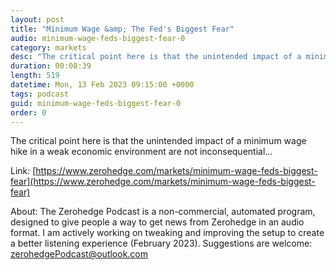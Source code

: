 ```yaml
---
layout: post
title: "Minimum Wage &amp; The Fed's Biggest Fear"
audio: minimum-wage-feds-biggest-fear-0
category: markets
desc: "The critical point here is that the unintended impact of a minimum wage hike in a weak economic environment are not inconsequential..."
duration: 00:08:39
length: 519
datetime: Mon, 13 Feb 2023 09:15:00 +0000
tags: podcast
guid: minimum-wage-feds-biggest-fear-0
order: 0
---
```

The critical point here is that the unintended impact of a minimum wage hike in a weak economic environment are not inconsequential...

Link: [https://www.zerohedge.com/markets/minimum-wage-feds-biggest-fear](https://www.zerohedge.com/markets/minimum-wage-feds-biggest-fear)

About: The Zerohedge Podcast is a non-commercial, automated program, designed to give people a way to get news from Zerohedge in an audio format.  I am actively working on tweaking and improving the setup to create a better listening experience (February 2023).  Suggestions are welcome: [zerohedgePodcast@outlook.com](mailto:zerohedgePodcast@outlook.com)